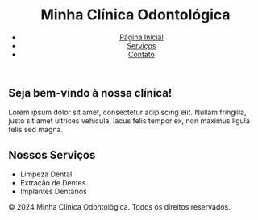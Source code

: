 <!DOCTYPE html>
<html lang="pt-BR">
<head>
    <meta charset="UTF-8">
    <meta name="viewport" content="width=device-width, initial-scale=1.0">
    <title>Minha Página</title>
    <link rel="stylesheet" href="styles.css">
</head>
<body>
    <header>
        <h1>Minha Clínica Odontológica</h1>
        <nav>
            <ul>
                <li><a href="#">Página Inicial</a></li>
                <li><a href="#">Serviços</a></li>
                <li><a href="#">Contato</a></li>
            </ul>
        </nav>
    </header>
    <main>
        <section>
            <h2>Seja bem-vindo à nossa clínica!</h2>
            <p>Lorem ipsum dolor sit amet, consectetur adipiscing elit. Nullam fringilla, justo sit amet ultrices vehicula, lacus felis tempor ex, non maximus ligula felis sed magna.</p>
        </section>
        <section>
            <h2>Nossos Serviços</h2>
            <ul>
                <li>Limpeza Dental</li>
                <li>Extração de Dentes</li>
                <li>Implantes Dentários</li>
            </ul>
        </section>
    </main>
    <footer>
        <p>&copy; 2024 Minha Clínica Odontológica. Todos os direitos reservados.</p>
    </footer>
</body>
</html>
